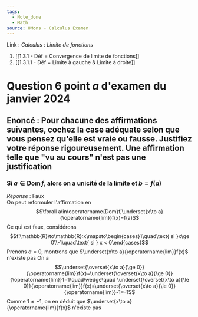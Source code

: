 ```yaml
---
tags:
  - Note_done
  - Math
source: UMons - Calculus Examen
---
```


Link :
_Calculus : Limite de fonctions_
1. [[1.3.1 - Déf = Convergence de limite de fonctions]]
2. [[1.3.1.1 - Déf = Limite à gauche & Limite à droite]]

# Question 6 point $a$ d'examen du janvier 2024
## Enoncé : Pour chacune des affirmations suivantes, cochez la case adéquate selon que vous pensez qu'elle est vraie ou fausse. Justifiez votre réponse rigoureusement. Une affirmation telle que "vu au cours" n'est pas une justification
### Si $a\in\operatorname{Dom}f$, alors on a unicité de la limite et $b=f(a)$ 
_Réponse_ : Faux
\
On peut reformuler l'affirmation en $$\forall a\in\operatorname{Dom}f,\underset{x\to a}{\operatorname{lim}}f(x)=f(a)$$
Ce qui est faux, considérons $$f:\mathbb{R}\to\mathbb{R}:x\mapsto\begin{cases}1\quad\text{ si }x\ge 0\\-1\quad\text{ si } x < 0\end{cases}$$
Prenons $a=0$, montrons que $\underset{x\to a}{\operatorname{lim}}f(x)$ n'existe pas
On a $$\underset{\overset{x\to a}{\ge 0}}{\operatorname{lim}}f(x)=\underset{\overset{x\to a}{\ge 0}}{\operatorname{lim}}1=1\quad\wedge\quad \underset{\overset{x\to a}{\le 0}}{\operatorname{lim}}f(x)=\underset{\overset{x\to a}{\le 0}}{\operatorname{lim}}-1=-1$$
Comme $1\neq-1$, on en déduit que $\underset{x\to a}{\operatorname{lim}}f(x)$ n'existe pas